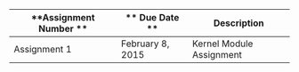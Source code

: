 | **Assignment Number ** |	** Due Date ** | **Description**          |
| ---------------------- | --------------- | ------------------------ |
| Assignment 1 	         |February 8, 2015 | Kernel Module Assignment |
